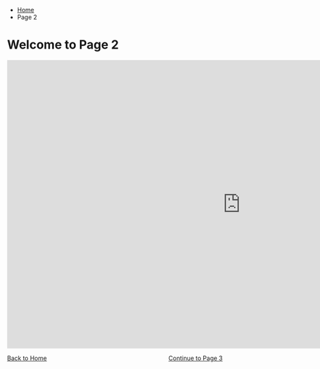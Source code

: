 <ul class="breadcrumb">
  <li><a href="index.html">Home</a></li>
  <li>Page 2</li>
</ul>

<h1>Welcome to Page 2</h1>

<iframe src="https://h5p.org/h5p/embed/145786" width="1090" height="674" frameborder="0" allowfullscreen="allowfullscreen"></iframe><script src="https://h5p.org/sites/all/modules/h5p/library/js/h5p-resizer.js" charset="UTF-8"></script>


<p>
  <a style="float:left;" href="page1.html">Back to Home</a>
  <a style="float:right;" href="page3.html">Continue to Page 3</a>
  </p>
  <div style="clear:both;"></div>
